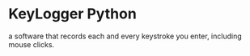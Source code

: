# KeyLogger Python
 a software that records each and every keystroke you enter, including mouse clicks.
